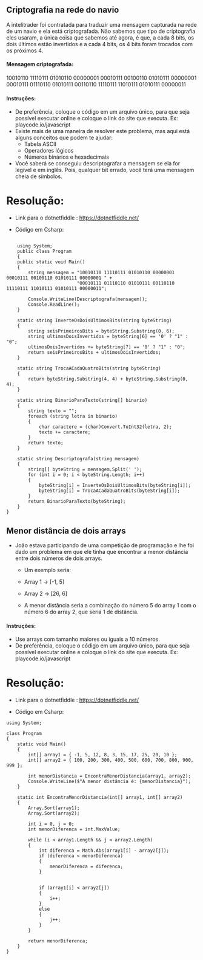 ## Criptografia na rede do navio


A intelitrader foi contratada para traduzir uma mensagem capturada na rede de um navio e ela está criptografada. Não sabemos que tipo de criptografia eles usaram, a única coisa que sabemos até agora, é que, a cada 8 bits, os dois últimos estão invertidos e a cada 4 bits, os 4 bits foram trocados com os próximos 4.


#### Mensagem criptografada:
10010110
11110111
01010110
00000001
00010111
00100110
01010111
00000001
00010111
01110110
01010111
00110110
11110111
11010111
01010111
00000011

#### Instruções:
* De preferência, coloque o código em um arquivo único, para que seja possível executar online e coloque o link do site que executa. Ex: playcode.io/javascript
* Existe mais de uma maneira de resolver este problema, mas aqui está alguns conceitos que podem te ajudar:
  * Tabela ASCII
  * Operadores lógicos
  * Números binários e hexadecimais
* Você saberá se conseguiu descriptografar a mensagem se ela for legível e em inglês. Pois, qualquer bit errado, você terá uma mensagem cheia de símbolos.

# Resolução: 

  * Link para o dotnetfiddle : https://dotnetfiddle.net/

  * Código em Csharp:
````

    using System;
    public class Program
    {
    public static void Main()
    {
        string mensagem = "10010110 11110111 01010110 00000001 00010111 00100110 01010111 00000001 " +
                          "00010111 01110110 01010111 00110110 11110111 11010111 01010111 00000011";

        Console.WriteLine(Descriptografa(mensagem));
        Console.ReadLine();
    }

    static string InverteOsDoisUltimosBits(string byteString)
    {
        string seisPrimeirosBits = byteString.Substring(0, 6);
        string ultimosDoisInvertidos = byteString[6] == '0' ? "1" : "0";
        ultimosDoisInvertidos += byteString[7] == '0' ? "1" : "0";
        return seisPrimeirosBits + ultimosDoisInvertidos;
    }

    static string TrocaACadaQuatroBits(string byteString)
    {
        return byteString.Substring(4, 4) + byteString.Substring(0, 4);
    }

    static string BinarioParaTexto(string[] binario)
    {
        string texto = "";
        foreach (string letra in binario)
        {
            char caractere = (char)Convert.ToInt32(letra, 2);
            texto += caractere;
        }
        return texto;
    }

    static string Descriptografa(string mensagem)
    {
        string[] byteString = mensagem.Split(' ');
        for (int i = 0; i < byteString.Length; i++)
        {
            byteString[i] = InverteOsDoisUltimosBits(byteString[i]);
            byteString[i] = TrocaACadaQuatroBits(byteString[i]);
        }
        return BinarioParaTexto(byteString);
    }
}

````


## Menor distância de dois arrays
* João estava participando de uma competição de programação e lhe foi dado um problema em que ele tinha que encontrar a menor distância entre dois números de dois arrays.

  * Um exemplo seria:

  * Array 1 -> [-1, 5]
  * Array 2 -> [26, 6]
  * A menor distância seria a combinação do número 5 do array 1 com o número 6 do array 2, que seria 1 de distância.

#### Instruções:
* Use arrays com tamanho maiores ou iguais a 10 números.
* De preferência, coloque o código em um arquivo único, para que seja possível executar online e coloque o link do site que executa. Ex: playcode.io/javascript

# Resolução: 

  * Link para o dotnetfiddle : https://dotnetfiddle.net/

  * Código em Csharp:
````
using System;

class Program
{
    static void Main()
    {
        int[] array1 = { -1, 5, 12, 8, 3, 15, 17, 25, 20, 10 };
        int[] array2 = { 100, 200, 300, 400, 500, 600, 700, 800, 900, 999 };

        int menorDistancia = EncontraMenorDistancia(array1, array2);
        Console.WriteLine($"A menor distância é: {menorDistancia}");
    }

    static int EncontraMenorDistancia(int[] array1, int[] array2)
    {
        Array.Sort(array1);
        Array.Sort(array2);

        int i = 0, j = 0;
        int menorDiferenca = int.MaxValue;

        while (i < array1.Length && j < array2.Length)
        {
            int diferenca = Math.Abs(array1[i] - array2[j]);
            if (diferenca < menorDiferenca)
            {
                menorDiferenca = diferenca;
            }


            if (array1[i] < array2[j])
            {
                i++;
            }
            else
            {
                j++;
            }
        }

        return menorDiferenca;
    }
}
````

  
